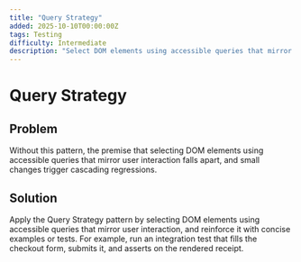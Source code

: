 ```yaml
---
title: "Query Strategy"
added: 2025-10-10T00:00:00Z
tags: Testing
difficulty: Intermediate
description: "Select DOM elements using accessible queries that mirror user interaction."
---
```

# Query Strategy

## Problem

Without this pattern, the premise that selecting DOM elements using accessible queries that mirror user interaction falls apart, and small changes trigger cascading regressions.

## Solution

Apply the Query Strategy pattern by selecting DOM elements using accessible queries that mirror user interaction, and reinforce it with concise examples or tests. For example, run an integration test that fills the checkout form, submits it, and asserts on the rendered receipt.
